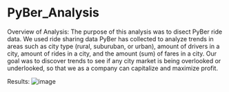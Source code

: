 # PyBer_Analysis
Overview of Analysis:
The purpose of this analysis was to disect PyBer ride data. We used ride sharing data PyBer has collected to analyze trends in areas such as city type (rural, suburuban, or urban), amount of drivers in a city, amount of rides in a city, and the amount (sum) of fares in a city. Our goal was to discover trends to see if any city market is being overlooked or underlooked, so that we as a company can capitalize and maximize profit.

Results:
![image](https://user-images.githubusercontent.com/112716673/194910550-701c2056-0710-458c-a422-5e153932f2a5.png)
